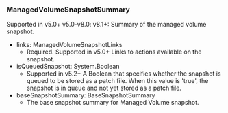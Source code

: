 ### ManagedVolumeSnapshotSummary
Supported in v5.0+
  v5.0-v8.0: 
  v8.1+: Summary of the managed volume snapshot.

- links: ManagedVolumeSnapshotLinks
  - Required. Supported in v5.0+
  Links to actions available on the snapshot.
- isQueuedSnapshot: System.Boolean
  - Supported in v5.2+
  A Boolean that specifies whether the snapshot is queued to be stored as a patch file. When this value is 'true', the snapshot is in queue and not yet stored as a patch file.
- baseSnapshotSummary: BaseSnapshotSummary
  - The base snapshot summary for Managed Volume snapshot.

